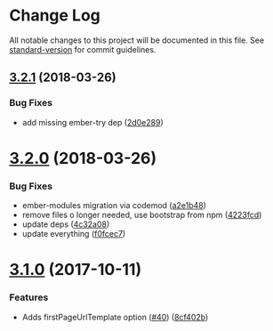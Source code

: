 # Change Log

All notable changes to this project will be documented in this file. See [standard-version](https://github.com/conventional-changelog/standard-version) for commit guidelines.

<a name="3.2.1"></a>
## [3.2.1](https://github.com/knownasilya/pagination-pager/compare/v3.2.0...v3.2.1) (2018-03-26)


### Bug Fixes

* add missing ember-try dep ([2d0e289](https://github.com/knownasilya/pagination-pager/commit/2d0e289))



<a name="3.2.0"></a>
# [3.2.0](https://github.com/knownasilya/pagination-pager/compare/v3.1.0...v3.2.0) (2018-03-26)


### Bug Fixes

* ember-modules migration via codemod ([a2e1b48](https://github.com/knownasilya/pagination-pager/commit/a2e1b48))
* remove files o longer needed, use bootstrap from npm ([4223fcd](https://github.com/knownasilya/pagination-pager/commit/4223fcd))
* update deps ([4c32a08](https://github.com/knownasilya/pagination-pager/commit/4c32a08))
* update everything ([f0fcec7](https://github.com/knownasilya/pagination-pager/commit/f0fcec7))



<a name="3.1.0"></a>
# [3.1.0](https://github.com/knownasilya/pagination-pager/compare/v3.0.0...v3.1.0) (2017-10-11)


### Features

* Adds firstPageUrlTemplate option ([#40](https://github.com/knownasilya/pagination-pager/issues/40)) ([8cf402b](https://github.com/knownasilya/pagination-pager/commit/8cf402b))
